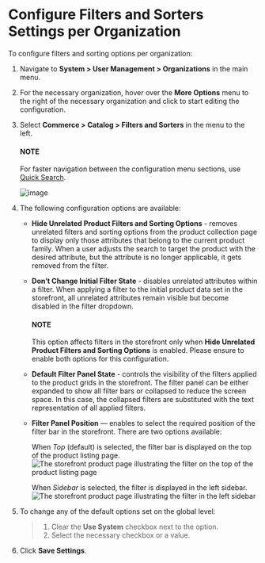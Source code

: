 <a id="configuration-guide-commerce-configuration-catalog-filters-sorters-organization"></a>

# Configure Filters and Sorters Settings per Organization

To configure filters and sorting options per organization:

1. Navigate to **System > User Management > Organizations** in the main menu.
2. For the necessary organization, hover over the <i class="fa fa-ellipsis-h fa-lg" aria-hidden="true"></i> **More Options** menu to the right of the necessary organization and click <i class="fas fa-cog" aria-hidden="true"></i> to start editing the configuration.
3. Select **Commerce > Catalog > Filters and Sorters** in the menu to the left.

   #### NOTE
   For faster navigation between the configuration menu sections, use [Quick Search](../../../../../configuration/quick-search.md#user-guide-system-configuration-quick-search).

   ![image](user/img/system/user_management/org_configuration/catalog/filters_and_sorters_org.png)
4. The following configuration options are available:
   * **Hide Unrelated Product Filters and Sorting Options** - removes unrelated filters and sorting options from the product collection page to display only those attributes that belong to the current product family. When a user adjusts the search to target the product with the desired attribute, but the attribute is no longer applicable, it gets removed from the filter.
   * **Don’t Change Initial Filter State** - disables unrelated attributes within a filter. When applying a filter to the initial product data set in the storefront, all unrelated attributes remain visible but become disabled in the filter dropdown.

     #### NOTE
     This option affects filters in the storefront only when **Hide Unrelated Product Filters and Sorting Options** is enabled. Please ensure to enable both options for this configuration.
   * **Default Filter Panel State** - controls the visibility of the filters applied to the product grids in the storefront. The filter panel can be either expanded to show all filter bars or collapsed to reduce the screen space. In this case, the collapsed filters are substituted with the text representation of all applied filters.
   * **Filter Panel Position** — enables to select the required position of the filter bar in the storefront. There are two options available:

     When *Top* (default) is selected, the filter bar is displayed on the top of the product listing page.
     ![The storefront product page illustrating the filter on the top of the product listing page](user/img/system/config_commerce/catalog/filters_panel_position_top.png)

     When *Sidebar* is selected, the filter is displayed in the left sidebar.
     ![The storefront product page illustrating the filter in the left sidebar](user/img/system/config_commerce/catalog/filters_panel_position_sidebar.png)
5. To change any of the default options set on the global level:
   > 1. Clear the **Use System** checkbox next to the option.
   > 2. Select the necessary checkbox or a value.
6. Click **Save Settings**.

<!-- fa-bars = fa-navicon -->
<!-- Ic Tiles is used as Set As Default in saved views, and as tiles in display layout options -->
<!-- IcPencil refers to Rename in Commerce and Inline Editing in CRM -->
<!-- Check mark in the square. -->
<!-- SortDesc is also used as drop-down arrow -->

